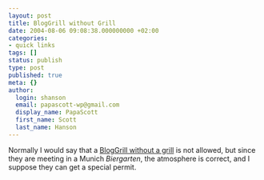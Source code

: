 ```yaml
---
layout: post
title: BlogGrill without Grill
date: 2004-08-06 09:08:38.000000000 +02:00
categories:
- quick links
tags: []
status: publish
type: post
published: true
meta: {}
author:
  login: shanson
  email: papascott-wp@gmail.com
  display_name: PapaScott
  first_name: Scott
  last_name: Hanson
---
```

<p>Normally I would say that a <a href="http://www.bloghaus.net/entry.php?id=00857">BlogGrill without a grill</a> is not allowed, but since they are meeting in a Munich <em>Biergarten</em>, the atmosphere is correct, and I suppose they can get a special permit.</p>
